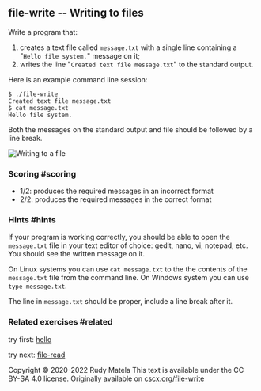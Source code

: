 file-write -- Writing to files
------------------------------

Write a program that:

1. creates a text file called `message.txt`
   with a single line containing a "`Hello file system.`" message on it;
2. writes the line "`Created text file message.txt`" to the standard output.

Here is an example command line session:

	$ ./file-write
	Created text file message.txt
	$ cat message.txt
	Hello file system.

Both the messages on the standard output and file
should be followed by a line break.

![Writing to a file](/file-write.svg)

### Scoring  #scoring

* 1/2: produces the required messages in an incorrect format
* 2/2: produces the required messages in the correct format


### Hints  #hints

If your program is working correctly,
you should be able to open the `message.txt` file
in your text editor of choice: gedit, nano, vi, notepad, etc.
You should see the written message on it.

On Linux systems you can use `cat message.txt`
to the the contents of the `message.txt` file
from the command line.
On Windows system you can use `type message.txt`.

The line in `message.txt` should be proper,
include a line break after it.


### Related exercises  #related

try first: [hello](/hello)

try next: [file-read](/file-read)


Copyright © 2020-2022  Rudy Matela
This text is available under the CC BY-SA 4.0 license.
Originally available on [cscx.org](https://cscx.org)/[file-write](https://cscx.org/file-write)
